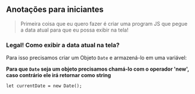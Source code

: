 ## Anotações para iniciantes
> Primeira coisa que eu quero fazer é criar uma program JS que pegue a data atual para que eu possa exibir na tela!

### Legal! Como exibir a data atual na tela?

Para isso precisamos criar um Objeto ```Date``` e armazená-lo em uma variável:

__Para que ```Date``` seja um objeto precisamos chamá-lo com o operador 'new', caso contrário ele irá retornar como string__

```let currentDate = new Date();```
